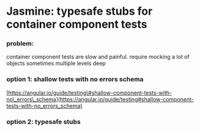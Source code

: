 # Jasmine: typesafe stubs for container component tests

### problem:

container component tests are slow and painful. require mocking a lot of objects sometimes multiple levels deep

### option 1: shallow tests with no errors schema

[https://angular.io/guide/testing\#shallow-component-tests-with-no\_errors\_schema](https://angular.io/guide/testing#shallow-component-tests-with-no_errors_schema)

### option 2: typesafe stubs







